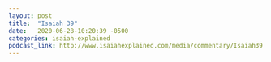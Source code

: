 ```yaml
---
layout: post
title:  "Isaiah 39"
date:   2020-06-28-10:20:39 -0500
categories: isaiah-explained
podcast_link: http://www.isaiahexplained.com/media/commentary/Isaiah39.mp3
---
```

